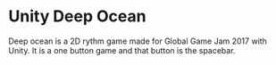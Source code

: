 # Unity Deep Ocean
Deep ocean is a 2D rythm game made for Global Game Jam 2017 with Unity. It is a one button game and that button is the spacebar.
